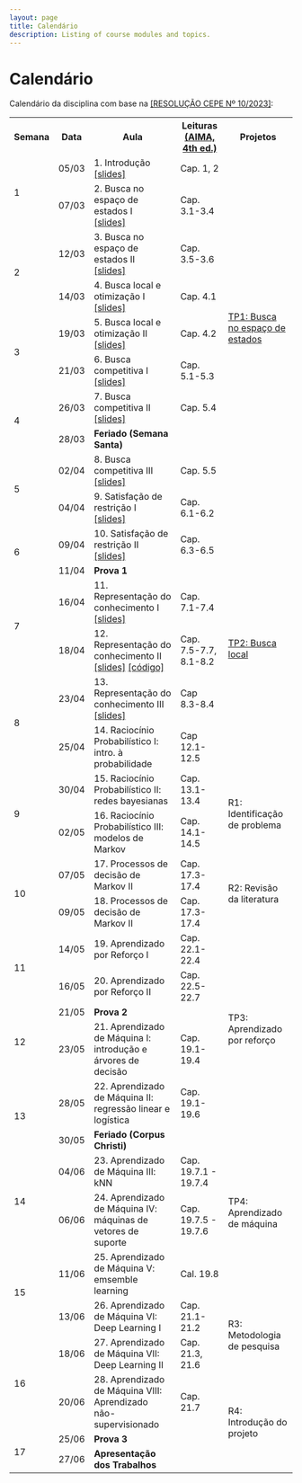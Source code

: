 ```yaml
---
layout: page
title: Calendário
description: Listing of course modules and topics.
---
```


# Calendário

Calendário da disciplina com base na [[RESOLUÇÃO CEPE Nº 10/2023]](https://res.ufv.br/wp-content/uploads/2023/11/Resolucao-Cepe-no-10-2023.pdf):

<!-- {% for module in site.modules %}
{{ module }}
{% endfor %} -->

<table>
  <tr>
    <th>Semana</th>
    <th>Data</th>
    <th>Aula</th>
    <th>Leituras<br><a href="https://aima.cs.berkeley.edu/">(AIMA, 4th ed.)</a></th>
    <th>Projetos</th>
  </tr>

  <!-- Semana 1 -->
  <tr>
    <td rowspan="2">1</td>
    <td>05/03</td>
    <td>1. Introdução<br><a href="{{ 'assets/slides/A01-introducao.pdf' | relative_url }}">[slides]</a></td>
    <td>Cap. 1, 2</td>
    <td></td>
  </tr>
  <tr>
    <td>07/03</td>
    <td>2. Busca no espaço de estados I<br><a href="{{ 'assets/slides/A02-busca-estados1.pdf' | relative_url }}">[slides]</a></td>
    <td>Cap. 3.1-3.4</td>
    <td></td>
  </tr>

  <!-- Semana 2 -->
  <tr>
    <td rowspan="2">2</td>
    <td>12/03</td>
    <td>3. Busca no espaço de estados II<br><a href="{{ 'assets/slides/A03-busca-estados2.pdf' | relative_url }}">[slides]</a></td>
    <td>Cap. 3.5-3.6</td>
    <td rowspan="5"><a href="{{ site.url }}/assignments/tp1-busca">TP1: Busca no espaço de estados</a></td>
  </tr>
  <tr>
    <td>14/03</td>
    <td>4. Busca local e otimização I<br><a href="{{ 'assets/slides/A04-busca-local1.pdf' | relative_url }}">[slides]</a></td>
    <td>Cap. 4.1</td>
  </tr>

  <!-- Semana 3 -->
  <tr>
    <td rowspan="2">3</td>
    <td>19/03</td>
    <td>5. Busca local e otimização II<br><a href="{{ 'assets/slides/A05-busca-local2.pdf' | relative_url }}">[slides]</a></td>
    <td>Cap. 4.2</td>
  </tr>
  <tr>
    <td>21/03</td>
    <td>6. Busca competitiva I<br><a href="{{ 'assets/slides/A06-busca-adversarial1.pdf' | relative_url }}">[slides]</a></td>
    <td>Cap. 5.1-5.3</td>
  </tr>

  <!-- Semana 5 -->
  <tr>
    <td rowspan="2">4</td>
    <td>26/03</td>
    <td>7. Busca competitiva II<br><a href="{{ 'assets/slides/A07-busca-adversarial2.pdf' | relative_url }}">[slides]</a></td>
    <td>Cap. 5.4</td>
  </tr>
  <tr>
    <td>28/03</td>
    <td><b>Feriado (Semana Santa)</b></td>
    <td></td>
    <td></td>
  </tr>

  <!-- Semana 6 -->
  <tr>
    <td rowspan="2">5</td>
    <td>02/04</td>
    <td>8. Busca competitiva III<br><a href="{{ 'assets/slides/A08-busca-adversarial3.pdf' | relative_url }}">[slides]</a></td>
    <td>Cap. 5.5</td>
    <td></td>
  </tr>
  <tr>
    <td>04/04</td>
    <td>9. Satisfação de restrição I<br><a href="{{ 'assets/slides/A09-csp1.pdf' | relative_url }}">[slides]</a></td>
    <td>Cap. 6.1-6.2</td>
    <td></td>
  </tr>

  <!-- Semana 7 -->
  <tr>
    <td rowspan="2">6</td>
    <td>09/04</td>
    <td>10. Satisfação de restrição II<br><a href="{{ 'assets/slides/A10-csp2.pdf' | relative_url }}">[slides]</a></td>
    <td>Cap. 6.3-6.5</td>
    <td rowspan="6"><a href="{{ site.url }}/assignments/tp2-busca-local">TP2: Busca local</a></td>
  </tr>
  <tr>
    <td>11/04</td>
    <td><b>Prova 1</b></td>
    <td></td>
  </tr>

  <!-- Semana 8 -->
  <tr>
    <td rowspan="2">7</td>
    <td>16/04</td>
    <td>11. Representação do conhecimento I<br><a href="{{ 'assets/slides/A11-conhecimento1.pdf' | relative_url }}">[slides]</a></td>
    <td>Cap. 7.1-7.4</td>
  </tr>
  <tr>
    <td>18/04</td>
    <td>12. Representação do conhecimento II<br>
      <a href="{{ 'assets/slides/A12-conhecimento2.pdf' | relative_url }}">[slides]</a>
      <a href="{{ 'assets/code/A12-conhecimento2.zip' | relative_url }}">[código]</a>
    </td>
    <td>Cap. 7.5-7.7, 8.1-8.2</td>
  </tr>  

  <!-- Semana 9 -->
  <tr>
    <td rowspan="2">8</td>
    <td>23/04</td>
    <td>13. Representação do conhecimento III<br><a href="{{ 'assets/slides/A13-conhecimento3.pdf' | relative_url }}">[slides]</a></td>
    <td>Cap 8.3-8.4</td>
  </tr>
  <tr>
    <td>25/04</td>
    <td>14. Raciocínio Probabilístico I: intro. à probabilidade</td>
    <td>Cap 12.1-12.5</td>
  </tr>  

  <!-- Semana 10 -->
  <tr>
    <td rowspan="2">9</td>
    <td>30/04</td>
    <td>15. Raciocínio Probabilístico II: redes bayesianas</td>
    <td>Cap. 13.1-13.4</td>
    <td rowspan="2">R1: Identificação de problema</td>
  </tr>
  <tr>
    <td>02/05</td>
    <td>16. Raciocínio Probabilístico III: modelos de Markov</td>
    <td>Cap. 14.1-14.5</td>
  </tr>  

  <!-- Semana 11 -->
  <tr>
    <td rowspan="2">10</td>
    <td>07/05</td>
    <td>17. Processos de decisão de Markov II</td>
    <td>Cap. 17.3-17.4</td>
    <td rowspan="2">R2: Revisão da literatura</td>
  </tr>
  <tr>
    <td>09/05</td>
    <td>18. Processos de decisão de Markov II</td>
    <td>Cap. 17.3-17.4</td>
  </tr>  

  <!-- Semana 12 -->
  <tr>
    <td rowspan="2">11</td>
    <td>14/05</td>
    <td>19. Aprendizado por Reforço I</td>
    <td>Cap. 22.1-22.4</td>
    <td rowspan="5">TP3: Aprendizado por reforço</td>
  </tr>
  <tr>
    <td>16/05</td>
    <td>20. Aprendizado por Reforço II</td>
    <td>Cap. 22.5-22.7</td>
  </tr>  

  <!-- Semana 13 -->
  <tr>
    <td rowspan="2">12</td>
    <td>21/05</td>
    <td><b>Prova 2</b></td>
    <td></td>
  </tr>
  <tr>
    <td>23/05</td>
    <td>21. Aprendizado de Máquina I: introdução e árvores de decisão</td>
    <td>Cap. 19.1-19.4</td>
  </tr>  

  <!-- Semana 14 -->
  <tr>
    <td rowspan="2">13</td>
    <td>28/05</td>
    <td>22. Aprendizado de Máquina II: regressão linear e logística</td>
    <td>Cap. 19.1-19.6</td>
  </tr>
  <tr>
    <td>30/05</td>
    <td><b>Feriado (Corpus Christi)</b></td>
    <td></td>
    <td rowspan="4">TP4: Aprendizado de máquina</td>
  </tr>  

  <!-- Semana 15 -->
  <tr>
    <td rowspan="2">14</td>
    <td>04/06</td>
    <td>23. Aprendizado de Máquina III: kNN</td>
    <td>Cap. 19.7.1 - 19.7.4</td>
  </tr>
  <tr>
    <td>06/06</td>
    <td>24. Aprendizado de Máquina IV: máquinas de vetores de suporte</td>
    <td>Cap. 19.7.5 - 19.7.6</td>
  </tr>  

  <!-- Semana 16 -->
  <tr>
    <td rowspan="2">15</td>
    <td>11/06</td>
    <td>25. Aprendizado de Máquina V: emsemble learning</td>
    <td>Cal. 19.8</td>
  </tr>
  <tr>
    <td>13/06</td>
    <td>26. Aprendizado de Máquina VI: Deep Learning I</td>
    <td>Cap.  21.1-21.2</td>
    <td rowspan="2">R3: Metodologia de pesquisa</td>
  </tr>  

  <!-- Semana 17 -->
  <tr>
    <td rowspan="2">16</td>
    <td>18/06</td>
    <td>27. Aprendizado de Máquina VII: Deep Learning II</td>
    <td>Cap. 21.3, 21.6</td>
  </tr>
  <tr>
    <td>20/06</td>
    <td>28. Aprendizado de Máquina VIII: Aprendizado não-supervisionado</td>
    <td>Cap. 21.7</td>
    <td rowspan="3">R4: Introdução do projeto</td>
  </tr>  

  <!-- Semana 18 -->
  <tr>
    <td rowspan="2">17</td>
    <td>25/06</td>
    <td><b>Prova 3</b></td>
    <td></td>
  </tr>
  <tr>
    <td>27/06</td>
    <td><b>Apresentação dos Trabalhos</b></td>
    <td></td>
  </tr>  

</table>
